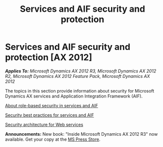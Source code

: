 ﻿---
title: Services and AIF security and protection
TOCTitle: Services and AIF security and protection
ms:assetid: 7c260e28-29d4-40e4-840d-883be22fc02b
ms:mtpsurl: https://msdn.microsoft.com/en-us/library/Hh433509(v=AX.60)
ms:contentKeyID: 36941287
ms.date: 05/18/2015
mtps_version: v=AX.60
---

# Services and AIF security and protection [AX 2012]


_**Applies To:** Microsoft Dynamics AX 2012 R3, Microsoft Dynamics AX 2012 R2, Microsoft Dynamics AX 2012 Feature Pack, Microsoft Dynamics AX 2012_

The topics in this section provide information about security for Microsoft Dynamics AX services and Application Integration Framework (AIF).

[About role-based security in services and AIF](about-role-based-security-in-services-and-aif.md)

[Security best practices for services and AIF](security-best-practices-for-services-and-aif.md)

[Security architecture for Web services](security-architecture-for-web-services.md)

  
**Announcements:** New book: "Inside Microsoft Dynamics AX 2012 R3" now available. Get your copy at the [MS Press Store](https://www.microsoftpressstore.com/store/inside-microsoft-dynamics-ax-2012-r3-9780735685109).

